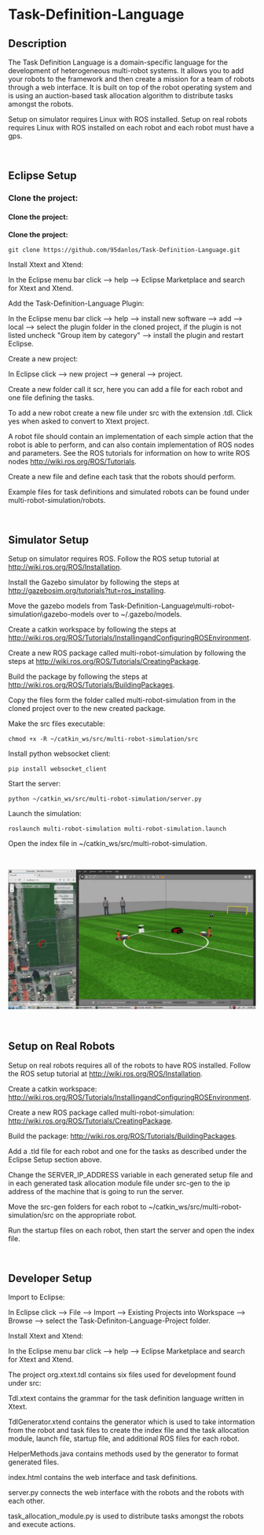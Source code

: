 # Task-Definition-Language

## Description
The Task Definition Language is a domain-specific language for the development of heterogeneous multi-robot systems. It allows you to add your robots to the framework and then create a mission for a team of robots through a web interface. It is built on top of the robot operating system and is using an auction-based task allocation algorithm to distribute tasks amongst the robots.

Setup on simulator requires Linux with ROS installed. Setup on real robots requires Linux with ROS installed on each robot and each robot must have a gps.

<br />

## Eclipse Setup

### Clone the project:

#### Clone the project:

**Clone the project:**

```
git clone https://github.com/95danlos/Task-Definition-Language.git
```

Install Xtext and Xtend:

In the Eclipse menu bar click --> help --> Eclipse Marketplace and search for Xtext and Xtend.

Add the Task-Definition-Language Plugin:

In the Eclipse menu bar click --> help --> install new software --> add --> local --> select the plugin folder in the cloned project, if the plugin is not listed uncheck "Group item by category" --> install the plugin and restart Eclipse.


Create a new project:

In Eclipse click --> new project --> general --> project.

Create a new folder call it scr, here you can add a file for each robot and one file defining the tasks.

To add a new robot create a new file under src with the extension .tdl. Click yes when asked to convert to Xtext project.

A robot file should contain an implementation of each simple action that the robot is able to perform, and can also contain implementation of ROS nodes and parameters. See the ROS tutorials for information on how to write ROS nodes http://wiki.ros.org/ROS/Tutorials. 

Create a new file and define each task that the robots should perform.

Example files for task definitions and simulated robots can be found under multi-robot-simulation/robots.


<br />

## Simulator Setup

Setup on simulator requires ROS. Follow the ROS setup tutorial at http://wiki.ros.org/ROS/Installation.

Install the Gazebo simulator by following the steps at http://gazebosim.org/tutorials?tut=ros_installing.

Move the gazebo models from Task-Definition-Language\multi-robot-simulation\gazebo-models over to ~/.gazebo/models.

Create a catkin workspace by following the steps at http://wiki.ros.org/ROS/Tutorials/InstallingandConfiguringROSEnvironment.

Create a new ROS package called multi-robot-simulation by following the steps at http://wiki.ros.org/ROS/Tutorials/CreatingPackage.

Build the package by following the steps at http://wiki.ros.org/ROS/Tutorials/BuildingPackages.

Copy the files form the folder called multi-robot-simulation from in the cloned project over to the new created package.

Make the src files executable:

```
chmod +x -R ~/catkin_ws/src/multi-robot-simulation/src
```

Install python websocket client: 

```
pip install websocket_client
```

Start the server:

```
python ~/catkin_ws/src/multi-robot-simulation/server.py
```

Launch the simulation:

```
roslaunch multi-robot-simulation multi-robot-simulation.launch
```

Open the index file in ~/catkin_ws/src/multi-robot-simulation.

<br /> 

![alt text](https://github.com/95danlos/Task-Definition-Language/blob/master/images/simulation_demo_img_2.png)


<br />

## Setup on Real Robots

Setup on real robots requires all of the robots to have ROS installed. Follow the ROS setup tutorial at http://wiki.ros.org/ROS/Installation.

Create a catkin workspace: http://wiki.ros.org/ROS/Tutorials/InstallingandConfiguringROSEnvironment.

Create a new ROS package called multi-robot-simulation: http://wiki.ros.org/ROS/Tutorials/CreatingPackage.

Build the package: http://wiki.ros.org/ROS/Tutorials/BuildingPackages.

Add a .tld file for each robot and one for the tasks as described under the Eclipse Setup section above.

Change the SERVER_IP_ADDRESS variable in each generated setup file and in each generated task allocation module file under src-gen to the ip address of the machine that is going to run the server.

Move the src-gen folders for each robot to ~/catkin_ws/src/multi-robot-simulation/src on the appropriate robot.

Run the startup files on each robot, then start the server and open the index file.


<br />

## Developer Setup

Import to Eclipse:

In Eclipse click --> File --> Import --> Existing Projects into Workspace --> Browse --> select the Task-Definiton-Language-Project folder.

Install Xtext and Xtend:

In the Eclipse menu bar click --> help --> Eclipse Marketplace and search for Xtext and Xtend.

The project org.xtext.tdl contains six files used for development found under src:
 
Tdl.xtext contains the grammar for the task definition language written in Xtext.

TdlGenerator.xtend contains the generator which is used to take intormation from the robot and task files to create the index file and the task allocation module, launch file, startup file, and additional ROS files for each robot.

HelperMethods.java contains methods used by the generator to format generated files.

index.html contains the web interface and task definitions.

server.py connects the web interface with the robots and the robots with each other.

task_allocation_module.py is used to distribute tasks amongst the robots and execute actions.





